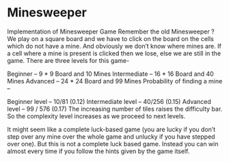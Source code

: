 # Minesweeper

Implementation of Minesweeper Game
Remember the old Minesweeper ?
We play on a square board and we have to click on the board on the cells which do not have a mine. And obviously we don’t know where mines are. If a cell where a mine is present is clicked then we lose, else we are still in the game.
There are three levels for this game-

 Beginner – 9 * 9 Board and 10 Mines
Intermediate – 16 * 16 Board and 40 Mines
Advanced – 24 * 24 Board and 99 Mines
Probability of finding a mine –

Beginner  level –  10/81 (0.12)
Intermediate level – 40/256 (0.15)
Advanced level – 99 / 576 (0.17)
The increasing number of tiles raises the difficulty bar. So the complexity level increases as we proceed to next levels.

It might seem like a complete luck-based game (you are lucky if you don’t step over any mine over the whole game and unlucky if you have stepped over one). But this is not a complete luck based game. Instead you can win almost every time if you follow the hints given by the game itself.
